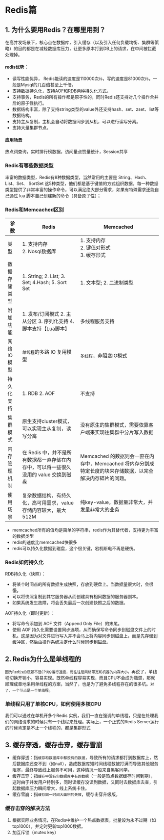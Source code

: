 # Redis篇

## 1. 为什么要用Redis？在哪里用到？

在高并发场景下，核心点在数据库，引入缓存（以及引入任何负载均衡、集群等策略）的目的都是在减轻数据库压力，让更多原本打到DB上的请求，在中间被拦截处理掉。

#### redis优势：

- 读写性能优异， Redis能读的速度是110000次/s，写的速度是81000次/s，一般是Mysql的几百倍甚至上千倍。
- 支持数据持久化，支持AOF和RDB两种持久化方式。
- 支持事务，Redis的所有操作都是原子性的，同时Redis还支持对几个操作合并后的原子性执行。
- 数据结构丰富，除了支持string类型的value外还支持hash、set、zset、list等数据结构。
- 支持主从复制，主机会自动将数据同步到从机，可以进行读写分离。
- 支持大量集群节点。

#### 应用场景

热点词查询，实时排行榜数据，访问量点赞量统计，Session共享

### Redis有哪些数据类型

丰富的数据类型，Redis有8种数据类型，当然常用的主要是 String、Hash、List、Set、 SortSet 这5种类型，他们都是基于键值的方式组织数据。每一种数据类型提供了非常丰富的操作命令，可以满足绝大部分需求，如果有特殊需求还能自己通过 lua 脚本自己创建新的命令（具备原子性）；

### Redis和Memcached区别

| 参数         | Redis                                                        | Memcached                                                    |
| ------------ | ------------------------------------------------------------ | ------------------------------------------------------------ |
| 类型         | 1. 支持内存<br />2. Nosql数据库                              | 1. 支持内存<br />2. 键值对形式<br />3. 缓存形式              |
| 数据存储类型 | 1. String; 2. List; 3. Set; 4.Hash; 5. Sort Set              | 1. 文本型; 2. 二进制类型                                     |
| 附加功能     | 1. 发布/订阅模式 2. 主从分区 3. 序列化支持 4. 脚本支持【Lua脚本】 | 多线程服务支持                                               |
| 网络IO模型   | `单线程`的多路 IO 复用模型                                   | `多线程`，非阻塞IO模式                                       |
| 持久化支持   | 1. RDB 2. AOF                                                | 不支持                                                       |
| 集群模式     | 原生支持cluster模式，可以实现主从复制，读写分离              | 没有原生的集群模式，需要依靠客户端来实现往集群中分片写入数据 |
| 内存管理机制 | 在 Redis 中，并不是所有数据都一直存储在内存中，可以将一些很久没用的 value 交换到磁盘 | Memcached 的数据则会一直在内存中，Memcached 将内存分割成特定长度的块来存储数据，以完全解决内存碎片的问题。 |
| 使用场景     | 复杂数据结构，有持久化，高可用需求，value存储内容较大，最大512M | 纯key-value，数据量非常大，并发量非常大的业务                |

- memcached所有的值均是简单的字符串，redis作为其替代者，支持更为丰富的数据类型
- redis的速度比memcached快很多
- redis可以持久化数据到磁盘，这个很关键，宕机断电不再是硬伤。

### Redis如何持久化

RDB持久化（快照）：

- 将某个时间点的所有数据生成快照，存放到硬盘上。当数据量很大时，会很慢。
- 可以将快照复制到其它服务器从而创建具有相同数据的服务器副本。
- 如果系统发生故障，将会丢失最后一次创建快照之后的数据。

AOF持久化（即时更新）：

- 将写命令添加到 AOF 文件（Append Only File）的末尾。
- 使用 AOF 持久化需要设置同步选项，从而确保写命令同步到磁盘文件上的时机。这是因为对文件进行写入并不会马上将内容同步到磁盘上，而是先存储到缓冲区，然后由操作系统决定什么时候同步到磁盘。

## 2. Redis为什么是单线程的

`因为Redis的瓶颈不是CPU的运行速度，而往往是网络带宽和机器的内存大小。`再说了，单线程切换开销小，容易实现。既然单线程容易实现，而且CPU不会成为瓶颈，那就顺理成章地采用单线程的方案，当然了，也是为了避免多线程存在的很多坑。`对了，一个节点是一个单线程`。

### 单线程只用了单核CPU，如何使用多核CPU

我们可以通过在单机开多个Redis 实例，我们一直在强调的单线程，只是在处理我们的网络请求的时候只有一个线程来处理。实际上，一个正式的Redis Server运行的时候肯定是不止一个线程的，都是集群形式

## 3. 缓存穿透，缓存击穿，缓存雪崩

- 缓存穿透：指`缓存和数据库中都没有的数据`，导致所有的请求都打到数据库上，然后数据库还查不到（如null），造成数据库短时间线程数被打满而导致其他服务阻塞，最终导致线上服务不可用，这种情况一般来自黑客同学。
- 缓存击穿：指`缓存中没有但数据库中有的数据`（一般是热点数据缓存时间到期），这时由于并发用户特别多，同时读缓存没读到数据，又同时去数据库去查，引起数据库压力瞬间增大，线上系统卡住。
- 缓存雪崩：指`缓存同一时间大面积的失效`，缓存击穿升级版。

### 缓存击穿的解决方法

1. 根据实际业务情况，在Redis中维护一个热点数据表，批量设为永不过期（如top1000），并定时更新top1000数据。
2. 加互斥锁（mutex key）

